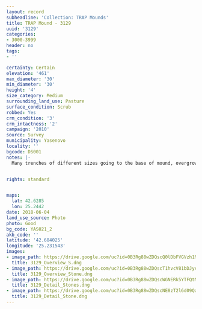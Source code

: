 ```yaml
---
layout: record
subheadline: 'Collection: TRAP Mounds'
title: TRAP Mound - 3129
uuid: '3129'
categories:
- 3000-3999
header: no
tags:
- ''

certainty: Certain
elevation: '461'
max_diameter: '30'
min_diameter: '30'
height: '4'
size_category: Medium
surrounding_land_use: Pasture
surface_condition: Scrub
robbed: Yes
crm_condition: '3'
crm_intactness: '2'
campaign: '2010'
source: Survey
municipality: Yasenovo
locality: ''
bgcode: DS001
notes: |-
  Many trenches of different sizes going to the base of mound, overgrown with trees and bushes, clusters of big stones.


rights: standard


maps:
  lat: 42.6285
  lon: 25.2442
date: 2018-06-04
land_use_source: Photo
photo: Good
bg_code: YAS021_2
akb_code: ''
latitude: '42.684025'
longitude: '25.231543'
images:
- image_path: https://drive.google.com/uc?id=0B3Rg88wZDQscQ0lDbFVGVzh1MEE
  title: 3129_Overview_S.dng
- image_path: https://drive.google.com/uc?id=0B3Rg88wZDQscT1hvcV81bDJyeU0
  title: 3129_Overview_Stone.dng
- image_path: https://drive.google.com/uc?id=0B3Rg88wZDQscWGNERk5YTFQtMWs
  title: 3129_Detail_Stones.dng
- image_path: https://drive.google.com/uc?id=0B3Rg88wZDQscNE8zT2l6d09QaUU
  title: 3129_Detail_Stone.dng
---
```

